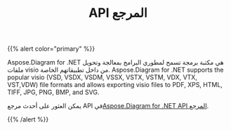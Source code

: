 ﻿---
title: API المرجع
type: docs
weight: 70
url: /ar/net/api-reference/
---
{{% alert color="primary" %}} 

Aspose.Diagram for .NET هي مكتبة برمجة تسمح لمطوري البرامج بمعالجة وتحويل ملفات visio من داخل تطبيقاتهم الخاصة. Aspose.Diagram for .NET supports the popular visio (VSD, VSDX, VSDM, VSSX, VSTX, VSTM, VDX, VTX, VST,VDW) file formats and allows exporting visio files to PDF, XPS, HTML, TIFF, JPG, PNG, BMP, and SVG.

 يمكن العثور على أحدث مرجع API في[Aspose.Diagram for .NET API المرجع](https://reference.aspose.com/diagram/net).

{{% /alert %}}
